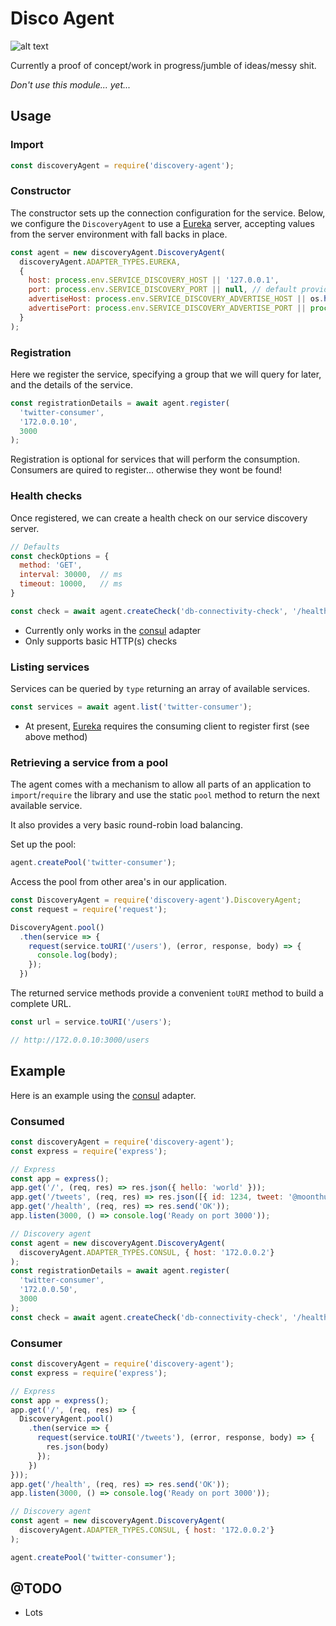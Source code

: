 # Disco Agent

![alt text](https://vignette.wikia.nocookie.net/simpsons/images/4/47/Tapped_Out_Unlock_Disco_Stu.png/revision/latest?cb=20150814211254 "Disco Agent")

Currently a proof of concept/work in progress/jumble of ideas/messy shit.

_Don't use this module... yet..._

## Usage



### Import

```javascript 1.7
const discoveryAgent = require('discovery-agent');
```

### Constructor

The constructor sets up the connection configuration for the service. Below, we configure the `DiscoveryAgent` to use
a [Eureka](https://github.com/Netflix/eureka) server, accepting values from the server environment with fall backs
in place.

```javascript 1.7
const agent = new discoveryAgent.DiscoveryAgent(
  discoveryAgent.ADAPTER_TYPES.EUREKA,
  {
    host: process.env.SERVICE_DISCOVERY_HOST || '127.0.0.1',
    port: process.env.SERVICE_DISCOVERY_PORT || null, // default provided by adapter
    advertiseHost: process.env.SERVICE_DISCOVERY_ADVERTISE_HOST || os.hostname(),
    advertisePort: process.env.SERVICE_DISCOVERY_ADVERTISE_PORT || process.env.PORT || 3000,
  }
);
```

### Registration

Here we register the service, specifying a group that we will query for later, and the details of the service.

```javascript 1.7
const registrationDetails = await agent.register(
  'twitter-consumer',
  '172.0.0.10',
  3000
);
```

Registration is optional for services that will perform the consumption. Consumers are quired to register... otherwise
they wont be found!

### Health checks

Once registered, we can create a health check on our service discovery server.

```javascript 1.7
// Defaults
const checkOptions = {
  method: 'GET',
  interval: 30000,  // ms
  timeout: 10000,   // ms
}

const check = await agent.createCheck('db-connectivity-check', '/health/db?auth=1234', 5000);
```

* Currently only works in the [consul](https://www.consul.io/) adapter
* Only supports basic HTTP(s) checks


### Listing services

Services can be queried by `type` returning an array of available services.

```javascript 1.7
const services = await agent.list('twitter-consumer');
```
* At present, [Eureka](https://github.com/Netflix/eureka) requires the consuming client to register first (see above method)

### Retrieving a service from a pool

The agent comes with a mechanism to allow all parts of an application to `import`/`require` the library and use the
static `pool` method to return the next available service.

It also provides a very basic round-robin load balancing.

Set up the pool:

```javascript 1.7
agent.createPool('twitter-consumer');
```

Access the pool from other area's in our application.

```javascript 1.7
const DiscoveryAgent = require('discovery-agent').DiscoveryAgent;
const request = require('request');

DiscoveryAgent.pool()
  .then(service => {
    request(service.toURI('/users'), (error, response, body) => {
      console.log(body);
    });
  })
```

The returned service methods provide a convenient `toURI` method to build a complete URL.

```javascript 1.7
const url = service.toURI('/users');

// http://172.0.0.10:3000/users
````


## Example

Here is an example using the [consul](https://www.consul.io/) adapter.

### Consumed

```javascript 1.7
const discoveryAgent = require('discovery-agent');
const express = require('express');

// Express
const app = express();
app.get('/', (req, res) => res.json({ hello: 'world' }));
app.get('/tweets', (req, res) => res.json([{ id: 1234, tweet: '@moonthug stop using twitter in your examples' }]));
app.get('/health', (req, res) => res.send('OK'));
app.listen(3000, () => console.log('Ready on port 3000'));

// Discovery agent
const agent = new discoveryAgent.DiscoveryAgent(
  discoveryAgent.ADAPTER_TYPES.CONSUL, { host: '172.0.0.2'}
);
const registrationDetails = await agent.register(
  'twitter-consumer',
  '172.0.0.50',
  3000
);
const check = await agent.createCheck('db-connectivity-check', '/health', 10000);
```

### Consumer

```javascript 1.7
const discoveryAgent = require('discovery-agent');
const express = require('express');

// Express
const app = express();
app.get('/', (req, res) => {
  DiscoveryAgent.pool()
    .then(service => {
      request(service.toURI('/tweets'), (error, response, body) => {
        res.json(body) 
      });
    })
}));
app.get('/health', (req, res) => res.send('OK'));
app.listen(3000, () => console.log('Ready on port 3000'));

// Discovery agent
const agent = new discoveryAgent.DiscoveryAgent(
  discoveryAgent.ADAPTER_TYPES.CONSUL, { host: '172.0.0.2'}
);

agent.createPool('twitter-consumer');
```

## @TODO

- Lots
